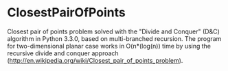 ClosestPairOfPoints
===================

Closest pair of points problem solved with the "Divide and Conquer" (D&amp;C) algorithm in Python 3.3.0, based on multi-branched recursion. The program for two-dimensional planar case works in O(n*(log(n)) time by using the recursive divide and conquer approach (http://en.wikipedia.org/wiki/Closest_pair_of_points_problem). 
